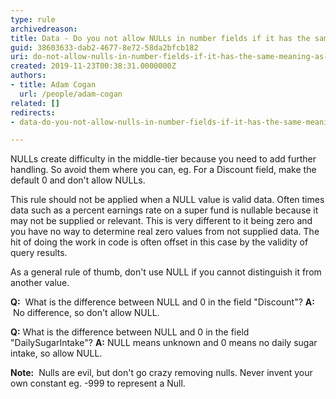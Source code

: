 ```yaml
---
type: rule
archivedreason: 
title: Data - Do you not allow NULLs in number fields if it has the same meaning as zero?
guid: 38603633-dab2-4677-8e72-58da2bfcb182
uri: do-not-allow-nulls-in-number-fields-if-it-has-the-same-meaning-as-zero
created: 2019-11-23T00:38:31.0000000Z
authors:
- title: Adam Cogan
  url: /people/adam-cogan
related: []
redirects:
- data-do-you-not-allow-nulls-in-number-fields-if-it-has-the-same-meaning-as-zero

---
```


NULLs create difficulty in the middle-tier because you need to add further handling. So avoid them where you can, eg. For a Discount field, make the default 0 and don't allow NULLs.

<!--endintro-->

This rule should not be applied when a NULL value is valid data. Often times data such as a percent earnings rate on a super fund is nullable because it may not be supplied or relevant. This is very different to it being zero and you have no way to determine real zero values from not supplied data. The hit of doing the work in code is often offset in this case by the validity of query results.

As a general rule of thumb, don't use NULL if you cannot distinguish it from another value.

 **Q:**  What is the difference between NULL and 0 in the field "Discount"?
 **A:**  No difference, so don't allow NULL.

 **Q:** What is the difference between NULL and 0 in the field "DailySugarIntake"?
 **A:** NULL means unknown and 0 means no daily sugar intake, so allow NULL.

 **Note:**  Nulls are evil, but don't go crazy removing nulls. Never invent your own constant eg. -999 to represent a Null.
